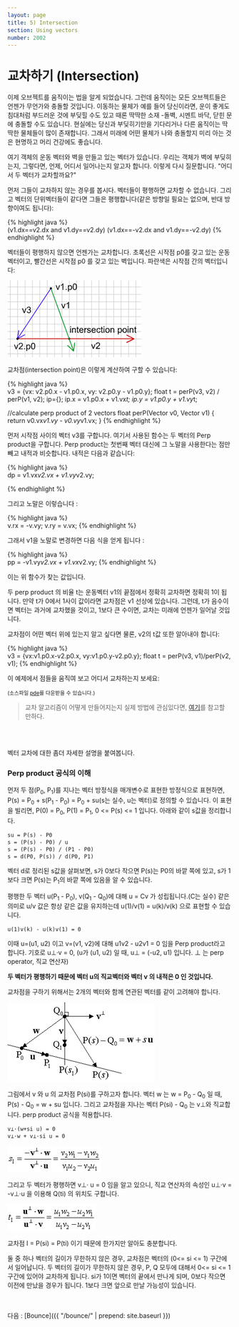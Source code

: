 ```yaml
---
layout: page
title: 5) Intersection
section: Using vectors
number: 2002
---
```


# 교차하기 (Intersection)

이제 오브젝트를 움직이는 법을 알게 되었습니다. 그런데 움직이는 모든 오브젝트들은 언젠가 무언가와 충돌할 것입니다. 이동하는 물체가 예를 들어 당신이라면, 운이 좋게도 침대처럼 부드러운 것에 부딪힐 수도 있고 때론 딱딱한 소재 -돌벽, 시멘트 바닥, 닫힌 문에 충돌할 수도 있습니다. 현실에는 당신과 부딪히기만을 기다리거나 다른 움직이는 딱딱한 물체들이 많이 존재합니다. 그래서 미래에 어떤 물체가 나와 충돌할지 미리 아는 것은 현명하고 머리 건강에도 좋습니다.

여기 객체의 운동 벡터와 벽을 만들고 있는 벡터가 있습니다. 우리는 객체가 벽에 부딪히는지, 그렇다면, 언제, 어디서 일어나는지 알고자 합니다. 이렇게 다시 질문합니다. "어디서 두 벡터가 교차할까요?"

먼저 그들이 교차하지 않는 경우를 봅시다. 벡터들이 평행하면 교차할 수 없습니다. 그리고 벡터의 단위벡터들이 같다면 그들은 평행합니다(같은 방향일 필요는 없으며, 반대 방향이여도 됩니다):

{% highlight java %}  
(v1.dx==v2.dx and v1.dy==v2.dy)
(v1.dx==-v2.dx and v1.dy==-v2.dy)
{% endhighlight %}

벡터들이 평행하지 않으면 언젠가는 교차합니다. 초록선은 시작점 p0를 갖고 있는 운동 벡터이고, 빨간선은 시작점 p0 를 갖고 있는 벽입니다. 파란색은 시작점 간의 벡터입니다:

![Alt 교차점](../img/tut05_1.gif)

교차점(intersection point)은 이렇게 계산하여 구할 수 있습니다:

{% highlight java %}  
v3 = {vx: v2.p0.x - v1.p0.x, vy: v2.p0.y - v1.p0.y};
float t = perP(v3, v2) / perP(v1, v2);
ip={};
ip.x = v1.p0.x + v1.vx*t;
ip.y = v1.p0.y + v1.vy*t;

//calculate perp product of 2 vectors
float perP(Vector v0, Vector v1) {
  return v0.vx*v1.vy - v0.vy*v1.vx;
}
{% endhighlight %}

먼저 시작점 사이의 벡터 v3를 구합니다. 여기서 사용된 함수는 두 벡터의 Perp product을 구합니다. Perp product는 첫번째 벡터 대신에 그 노말을 사용한다는 점만 빼고 내적과 비슷합니다. 내적은 다음과 같습니다:

{% highlight java %}  
dp = v1.vx*v2.vx + v1.vy*v2.vy;

{% endhighlight %}

그리고 노말은 이렇습니다 :

{% highlight java %}  
v.rx = -v.vy;
v.ry = v.vx;
{% endhighlight %}

그래서 v1을 노말로 변경하면 다음 식을 얻게 됩니다 :

{% highlight java %}  
pp = -v1.vy*v2.vx + v1.vx*v2.vy;
{% endhighlight %}

이는 위 함수가 찾는 값입니다.

두 perp product 의 비율 t는 운동벡터 v1의 끝점에서 정확히 교차하면 정확히 1이 됩니다. 만약 t가 0에서 1사이 값이라면 교차점은 v1 선상에 있습니다. 그런데, t가 음수이면 벡터는 과거에 교차했을 것이고, 1보다 큰 수이면, 교차는 미래에 언젠가 일어날 것입니다.

교차점이 어떤 벡터 위에 있는지 알고 싶다면 물론, v2의 t값 또한 알아내야 합니다:

{% highlight java %}  
v3 = {vx:v1.p0.x-v2.p0.x, vy:v1.p0.y-v2.p0.y};
float t = perP(v3, v1)/perP(v2, v1);
{% endhighlight %}

이 예제에서 점들을 움직여 보고 어디서 교차하는지 보세요:

<canvas data-processing-sources="../data/intersection.pde"></canvas>
<small>(소스파일 [pde](../data/intersection.pde)를 다운받을 수 있습니다.)</small>

>교차 알고리즘이 어떻게 만들어지는지 실제 방법에 관심있다면, [여기](http://geomalgorithms.com/a05-_intersect-1.html)를 참고할 만하다.

<br>
<br>

벡터 교차에 대한 좀더 자세한 설명을 붙여봅니다.

### Perp product 공식의 이해 #####

먼저 두 점(P<sub>0</sub>, P<sub>1</sub>)를 지나는 벡터 방정식을 매개변수로 표현한 방정식으로 표현하면, P(s) = P<sub>0</sub> + s(P<sub>1</sub> - P<sub>0</sub>) = P<sub>0</sub> + su(s는 실수, u는 벡터)로 정의할 수 있습니다. 이 표현을 빌리면, P(0) = P<sub>0</sub>, P(1) = P<sub>1</sub>, 0 <= P(s) <= 1 입니다. 아래와 같이 s값을 정리합니다.

    su = P(s) - P0
    s = (P(s) - P0) / u
    s = (P(s) - P0) / (P1 - P0)
    s = d(P0, P(s)) / d(P0, P1)

벡터 d로 정리된 s값을 살펴보면, s가 0보다 작으면 P(s)는 P0의 바깥 쪽에 있고, s가 1 보다 크면 P(s)는 P<sub>1</sub>의 바깥 쪽에 있음을 알 수 있습니다.

평행한 두 벡터 u(P<sub>1</sub> - P<sub>0</sub>), v(Q<sub>1</sub> - Q<sub>0</sub>)에 대해 u = Cv 가 성립됩니다.(C는 실수)
같은 의미로 u/v 값은 항상 같은 값을 유지하는데 u(1)/v(1) = u(k)/v(k) 으로 표현할 수 있습니다. <br>

```
u(1)v(k) - u(k)v(1) = 0
```

이때 u=(u1, u2) 이고 v=(v1, v2)에 대해 u1v2 - u2v1 = 0 임을 Perp product라고 합니다. 기호로 u⊥·v = 0, (u가 (u1, u2) 일 때, u⊥ = (-u2, u1) 입니다. ⊥ 는 perp operator, 직교 연산자)

**두 벡터가 평행하기 때문에 벡터 u의 직교벡터와 벡터 v 의 내적은 0 인 것입니다.**

교차점을 구하기 위해서는 2개의 벡터와 함께 연관된 벡터를 같이 고려해야 합니다.

![Alt Vector Intersection](../img/my05_1.gif)

그림에서 v 와 u 의 교차점 P(si)를 구하고자 합니다. 벡터 w 는 w = P<sub>0</sub> - Q<sub>0</sub> 일 때, P(s) - Q<sub>0</sub> = w + su 입니다. 그리고 교차점을 지나는 벡터 P(si) - Q<sub>0</sub> 는 v⊥와 직교합니다. perp product 공식을 적용합니다.

    v⊥·(w+si u) = 0
    v⊥·w + v⊥·si u = 0


![Alt Vector Intersection](../img/my05_2.gif)

그리고 두 벡터가 평행하면 v⊥· u = 0 임을 알고 있으니, 직교 연산자의 속성인 u⊥·v = -v⊥·u 을 이용해 Q(ti) 의 위치도 구합니다.

![Alt Vector Intersection](../img/my05_3.gif)

교차점 I = P(si) = P(ti) 이기 때문에 한가지만 알아도 충분합니다.

둘 중 하나 벡터의 길이가 무한하지 않은 경우, 교차점은 벡터의 (0<= si <= 1) 구간에서 일어납니다. 두 벡터의 길이가 무한하지 않은 경우, P, Q 모두에 대해서 0<= si <= 1 구간에 있어야 교차하게 됩니다. si가 1이면 벡터의 끝에서 만나게 되며, 0보다 작으면 이전에 만났을 경우가 됩니다. 1보다 크면 앞으로 만날 가능성이 있습니다.

<br>
<br>
다음 : [Bounce]({{ "/bounce/" | prepend: site.baseurl }})


